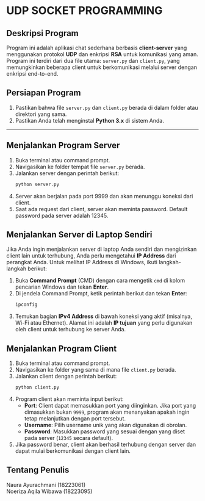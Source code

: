 # UDP SOCKET PROGRAMMING

## Deskripsi Program

Program ini adalah aplikasi chat sederhana berbasis **client-server** yang menggunakan protokol **UDP** dan enkripsi **RSA** untuk komunikasi yang aman. Program ini terdiri dari dua file utama: `server.py` dan `client.py`, yang memungkinkan beberapa client untuk berkomunikasi melalui server dengan enkripsi end-to-end.

## Persiapan Program

1. Pastikan bahwa file `server.py` dan `client.py` berada di dalam folder atau direktori yang sama.
2. Pastikan Anda telah menginstal **Python 3.x** di sistem Anda.

---

## Menjalankan Program Server

1. Buka terminal atau command prompt.
2. Navigasikan ke folder tempat file `server.py` berada.
3. Jalankan server dengan perintah berikut:
   ```bash
   python server.py
4. Server akan berjalan pada port 9999 dan akan menunggu koneksi dari client.
5. Saat ada request dari client, server akan meminta password. Default password pada server adalah 12345.
## Menjalankan Server di Laptop Sendiri

Jika Anda ingin menjalankan server di laptop Anda sendiri dan mengizinkan client lain untuk terhubung, Anda perlu mengetahui **IP Address** dari perangkat Anda. Untuk melihat IP Address di Windows, ikuti langkah-langkah berikut:

1. Buka **Command Prompt** (CMD) dengan cara mengetik `cmd` di kolom pencarian Windows dan tekan **Enter**.
2. Di jendela Command Prompt, ketik perintah berikut dan tekan **Enter**:
   ```bash
   ipconfig
3. Temukan bagian **IPv4 Address** di bawah koneksi yang aktif (misalnya, Wi-Fi atau Ethernet). Alamat ini adalah **IP tujuan** yang perlu digunakan oleh client untuk terhubung ke server Anda.

## Menjalankan Program Client

1. Buka terminal atau command prompt.
2. Navigasikan ke folder yang sama di mana file `client.py` berada.
3. Jalankan client dengan perintah berikut:
   ```bash
   python client.py
4. Program client akan meminta input berikut:
   - **Port**: Client dapat memasukkan port yang diinginkan. Jika port yang dimasukkan bukan `9999`, program akan menanyakan apakah ingin tetap melanjutkan dengan port tersebut.
   - **Username**: Pilih username unik yang akan digunakan di obrolan.
   - **Password**: Masukkan password yang sesuai dengan yang diset pada server (`12345` secara default).
5. Jika password benar, client akan berhasil terhubung dengan server dan dapat mulai berkomunikasi dengan client lain.

## Tentang Penulis

Naura Ayurachmani (18223061)  
Noeriza Aqila Wibawa  (18223095)

